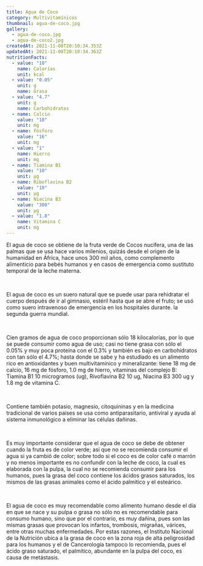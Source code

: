 ```yaml
---
title: Agua de Coco
category: Multivitamínicos
thumbnail: agua-de-coco.jpg
gallery:
  - agua-de-coco.jpg
  - agua-de-coco2.jpg
createdAt: 2021-11-08T20:10:34.353Z
updatedAt: 2021-11-08T20:10:34.363Z
nutritionFacts:
  - value: "18"
    name: Calorías
    unit: kcal
  - value: "0.05"
    unit: g
    name: Grasa
  - value: "4.7"
    unit: g
    name: Carbohidratos
  - name: Calcio
    value: "18"
    unit: mg
  - name: Fósforo
    value: "16"
    unit: mg
  - value: "1"
    name: Hierro
    unit: mg
  - name: Tiamina B1
    value: "10"
    unit: µg
  - name: Riboflavina B2
    value: "10"
    unit: µg
  - name: Niacina B3
    value: "300"
    unit: µg
  - value: "1.8"
    name: Vitamina C
    unit: mg
---
```

El agua de coco se obtiene de la fruta verde de Cocos nucifera, una de las palmas que se usa hace varios milenios, quizás desde el origen de la humanidad en África, hace unos 300 mil años, como complemento alimenticio para bebés humanos y en casos de emergencia como sustituto temporal de la leche materna.

<br/>

El agua de coco es un suero natural que se puede usar para rehidratar el cuerpo después de ir al gimnasio, estéril hasta que se abre el fruto; se usó como suero intravenoso de emergencia en los hospitales durante. la segunda guerra mundial.

<br/>

Cien gramos de agua de coco proporcionan sólo 18 kilocalorías, por lo que se puede consumir como agua de uso; casi no tiene grasa con sólo el 0.05% y muy poca proteína con el 0.3% y también es bajo en carbohidratos con tan sólo el 4.7%; hasta donde se sabe y ha estudiado es un alimento rico en antioxidantes y buen multivitamínico y mineralizante: tiene 18 mg de calcio, 16 mg de fósforo, 1.0 mg de hierro, vitaminas del complejo B: Tiamina B1 10 microgramos (ug), Rivoflavina B2 10 ug, Niacina B3 300 ug y 1.8 mg de vitamina C.

<br/>

Contiene también potasio, magnesio, citoquininas y en la medicina tradicional de varios paises se usa como antiparasitario, antiviral y ayuda al sistema inmunológico a eliminar las células dañinas.

<br/>

Es muy importante considerar que el agua de coco se debe de obtener cuando la fruta es de color verde; así que no se recomienda consumir el agua si ya cambió de color; sobre todo si el coco es de color café o marrón y no menos importante es no confundir con la leche de coco, la cual es elaborada con la pulpa, la cual no se recomienda consumir para los humanos, pues la grasa del coco contiene los ácidos grasos saturados, los mismos de las grasas animales como el ácido palmitico y el esteárico.

<br/>

El agua de coco es muy recomendable como alimento humano desde el día en que se nace y su pulpa o grasa no sólo no es recomendable para consumo humano, sino que por el contrario, es muy dañina, pues son las mismas grasas que provocan los infartos, trombosis, migrañas, várices, entre otras muchas enfermedades. Por estas razones, el Instituto Nacional de la Nutrición ubica a la grasa de coco en la zona roja de alta peligrosidad para los humanos y el de Cancerología tampoco lo recomienda, pues el ácido graso saturado, el palmitico, abundante en la pulpa del coco, es causa de metástasis.